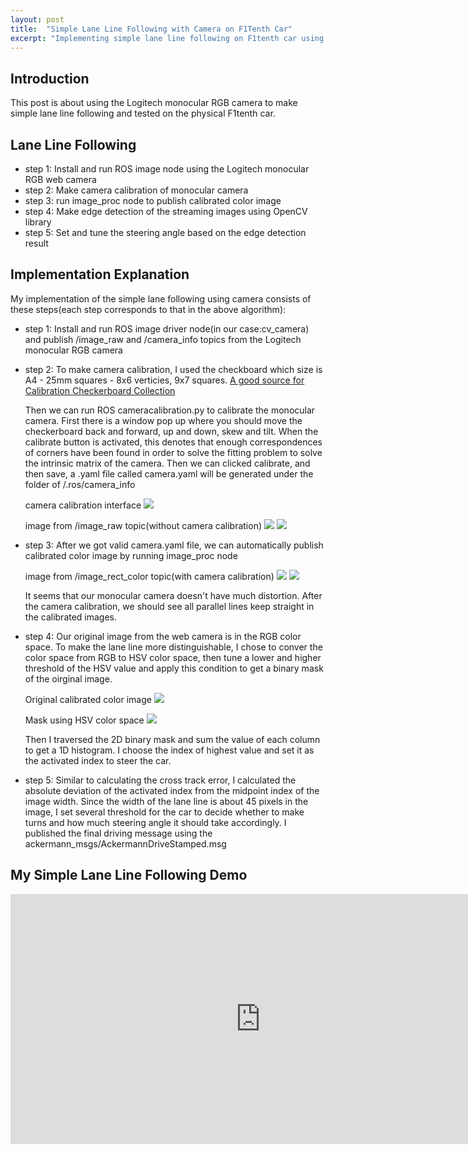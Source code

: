 ```yaml
---
layout: post
title:  "Simple Lane Line Following with Camera on F1Tenth Car"
excerpt: "Implementing simple lane line following on F1tenth car using Logitech monocular RGB camera."
---
```

## Introduction

This post is about using the Logitech monocular RGB camera to make simple lane line following and tested on the physical F1tenth car. 

## Lane Line Following
* step 1:
  Install and run ROS image node using the Logitech monocular RGB web camera
* step 2:
  Make camera calibration of monocular camera
* step 3:
  run image_proc node to publish calibrated color image
* step 4:
  Make edge detection of the streaming images using OpenCV library 
* step 5:
  Set and tune the steering angle based on the edge detection result
  

## Implementation Explanation 

My implementation of the simple lane following using camera consists of these steps(each step corresponds to that in the above algorithm):

* step 1:
  Install and run ROS image driver node(in our case:cv_camera) and publish /image_raw and /camera_info topics from the Logitech monocular RGB camera
* step 2:
  To make camera calibration, I used the checkboard which size is A4 - 25mm squares - 8x6 verticies, 9x7 squares. 
  [A good source for Calibration Checkerboard Collection](https://markhedleyjones.com/projects/calibration-checkerboard-collection)

  Then we can run ROS cameracalibration.py to calibrate the monocular camera. First there is a window pop up where you should move the checkerboard back and forward, up and down, skew and tilt. When the calibrate button is activated, this denotes that enough correspondences of corners have been found in order to solve the fitting problem to solve the intrinsic matrix of the camera. Then we can clicked calibrate, and then save, a .yaml file called camera.yaml will be generated under the folder of /.ros/camera_info 

  camera calibration interface
  <img src="/myf1tenth/assets/camera_calibrate.png">

  image from /image_raw topic(without camera calibration)
  <img src="/myf1tenth/assets/camera_raw_1.png">
  <img src="/myf1tenth/assets/camera_raw_2.png">
  
* step 3:
  After we got valid camera.yaml file, we can automatically publish calibrated color image by running image_proc node 

  image from /image_rect_color topic(with camera calibration)
  <img src="/myf1tenth/assets/camera_rect_1.png">
  <img src="/myf1tenth/assets/camera_rect_2.png">

  It seems that our monocular camera doesn't have much distortion. After the camera calibration, we should see all parallel lines keep straight in the calibrated images.

* step 4:
  Our original image from the web camera is in the RGB color space. To make the lane line more distinguishable, I chose to conver the color space from RGB to HSV color space, then tune a lower and higher threshold of the HSV value and apply this condition to get a binary mask of the oirginal image.
  
  Original calibrated color image
  <img src="/myf1tenth/assets/camera_simple_lane_line_rgb.png">

  Mask using HSV color space
  <img src="/myf1tenth/assets/camera_simple_lane_line_mask.png">

  Then I traversed the 2D binary mask and sum the value of each column to get a 1D histogram. I choose the index of highest value and set it as the activated index to steer the car. 

* step 5:
  Similar to calculating the cross track error, I calculated the absolute deviation of the activated index from the midpoint index of the image width. Since the width of the lane line is about 45 pixels in the image, I set several threshold for the car to decide whether to make turns and how much steering angle it should take accordingly.
  I published the final driving message using the ackermann_msgs/AckermannDriveStamped.msg 


## My Simple Lane Line Following Demo

<iframe width="800" height="400" src="https://www.youtube.com/embed/2iNzl03pbv0" frameborder="0" allow="accelerometer; autoplay; clipboard-write; encrypted-media; gyroscope; picture-in-picture" allowfullscreen></iframe>


